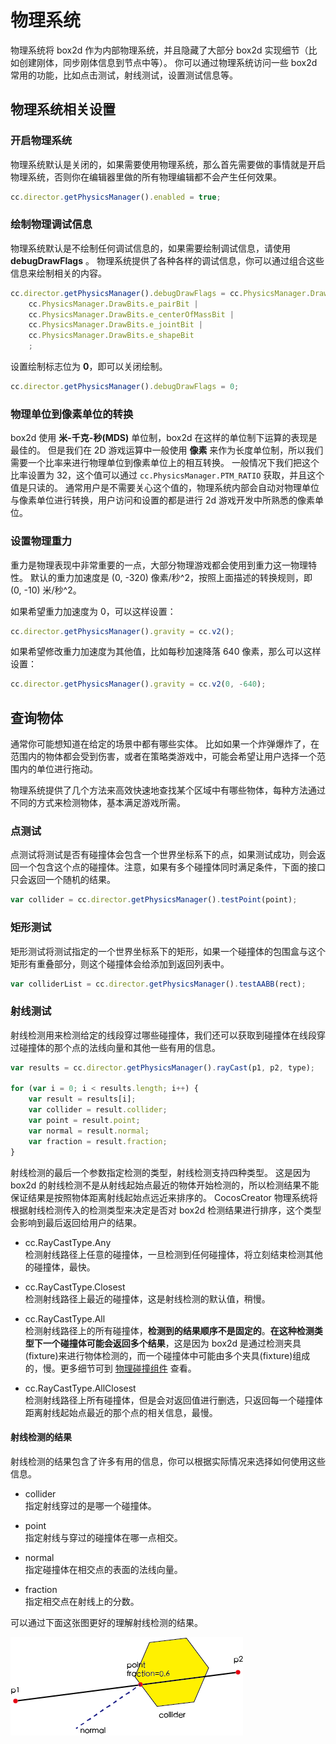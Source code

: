 # 物理系统

物理系统将 box2d 作为内部物理系统，并且隐藏了大部分 box2d 实现细节（比如创建刚体，同步刚体信息到节点中等）。
你可以通过物理系统访问一些 box2d 常用的功能，比如点击测试，射线测试，设置测试信息等。

## 物理系统相关设置

### 开启物理系统

物理系统默认是关闭的，如果需要使用物理系统，那么首先需要做的事情就是开启物理系统，否则你在编辑器里做的所有物理编辑都不会产生任何效果。

```javascript
cc.director.getPhysicsManager().enabled = true;
```

### 绘制物理调试信息

物理系统默认是不绘制任何调试信息的，如果需要绘制调试信息，请使用 **debugDrawFlags** 。
物理系统提供了各种各样的调试信息，你可以通过组合这些信息来绘制相关的内容。

```javascript
cc.director.getPhysicsManager().debugDrawFlags = cc.PhysicsManager.DrawBits.e_aabbBit |
    cc.PhysicsManager.DrawBits.e_pairBit |
    cc.PhysicsManager.DrawBits.e_centerOfMassBit |
    cc.PhysicsManager.DrawBits.e_jointBit |
    cc.PhysicsManager.DrawBits.e_shapeBit
    ;
```

设置绘制标志位为 **0**，即可以关闭绘制。

```javascript
cc.director.getPhysicsManager().debugDrawFlags = 0;
```

### 物理单位到像素单位的转换

box2d 使用 **米-千克-秒(MDS)** 单位制，box2d 在这样的单位制下运算的表现是最佳的。
但是我们在 2D 游戏运算中一般使用 **像素** 来作为长度单位制，所以我们需要一个比率来进行物理单位到像素单位上的相互转换。
一般情况下我们把这个比率设置为 32，这个值可以通过 `cc.PhysicsManager.PTM_RATIO` 获取，并且这个值是只读的。
通常用户是不需要关心这个值的，物理系统内部会自动对物理单位与像素单位进行转换，用户访问和设置的都是进行 2d 游戏开发中所熟悉的像素单位。

### 设置物理重力

重力是物理表现中非常重要的一点，大部分物理游戏都会使用到重力这一物理特性。
默认的重力加速度是 (0, -320) 像素/秒^2，按照上面描述的转换规则，即 (0, -10) 米/秒^2。

如果希望重力加速度为 0，可以这样设置：

```javascript
cc.director.getPhysicsManager().gravity = cc.v2();
```

如果希望修改重力加速度为其他值，比如每秒加速降落 640 像素，那么可以这样设置：

```javascript
cc.director.getPhysicsManager().gravity = cc.v2(0, -640);
```

## 查询物体

通常你可能想知道在给定的场景中都有哪些实体。
比如如果一个炸弹爆炸了，在范围内的物体都会受到伤害，或者在策略类游戏中，可能会希望让用户选择一个范围内的单位进行拖动。

物理系统提供了几个方法来高效快速地查找某个区域中有哪些物体，每种方法通过不同的方式来检测物体，基本满足游戏所需。

### 点测试

点测试将测试是否有碰撞体会包含一个世界坐标系下的点，如果测试成功，则会返回一个包含这个点的碰撞体。注意，如果有多个碰撞体同时满足条件，下面的接口只会返回一个随机的结果。

```javascript
var collider = cc.director.getPhysicsManager().testPoint(point);
```

### 矩形测试

矩形测试将测试指定的一个世界坐标系下的矩形，如果一个碰撞体的包围盒与这个矩形有重叠部分，则这个碰撞体会给添加到返回列表中。

```javascript
var colliderList = cc.director.getPhysicsManager().testAABB(rect);
```

### 射线测试

射线检测用来检测给定的线段穿过哪些碰撞体，我们还可以获取到碰撞体在线段穿过碰撞体的那个点的法线向量和其他一些有用的信息。

```javascript
var results = cc.director.getPhysicsManager().rayCast(p1, p2, type);

for (var i = 0; i < results.length; i++) {
    var result = results[i];
    var collider = result.collider;
    var point = result.point;
    var normal = result.normal;
    var fraction = result.fraction;
}
```

射线检测的最后一个参数指定检测的类型，射线检测支持四种类型。
这是因为 box2d 的射线检测不是从射线起始点最近的物体开始检测的，所以检测结果不能保证结果是按照物体距离射线起始点远近来排序的。
CocosCreator 物理系统将根据射线检测传入的检测类型来决定是否对 box2d 检测结果进行排序，这个类型会影响到最后返回给用户的结果。

- cc.RayCastType.Any   
检测射线路径上任意的碰撞体，一旦检测到任何碰撞体，将立刻结束检测其他的碰撞体，最快。

- cc.RayCastType.Closest   
检测射线路径上最近的碰撞体，这是射线检测的默认值，稍慢。

- cc.RayCastType.All   
检测射线路径上的所有碰撞体，**检测到的结果顺序不是固定的**。**在这种检测类型下一个碰撞体可能会返回多个结果**，这是因为 box2d 是通过检测夹具(fixture)来进行物体检测的，而一个碰撞体中可能由多个夹具(fixture)组成的，慢。更多细节可到 [物理碰撞组件](./collider-component.md) 查看。

- cc.RayCastType.AllClosest   
检测射线路径上所有碰撞体，但是会对返回值进行删选，只返回每一个碰撞体距离射线起始点最近的那个点的相关信息，最慢。

#### 射线检测的结果

射线检测的结果包含了许多有用的信息，你可以根据实际情况来选择如何使用这些信息。

- collider   
指定射线穿过的是哪一个碰撞体。

- point   
指定射线与穿过的碰撞体在哪一点相交。

- normal   
指定碰撞体在相交点的表面的法线向量。

- fraction   
指定相交点在射线上的分数。

可以通过下面这张图更好的理解射线检测的结果。

![raycasting-output](image/raycasting-output.png)
